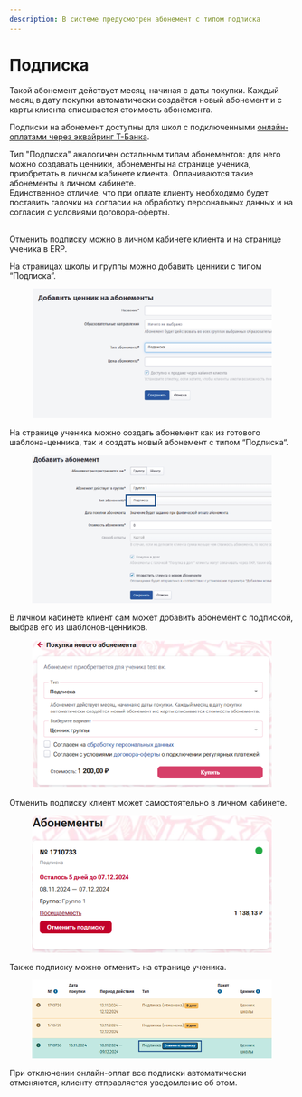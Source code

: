 ```yaml
---
description: В системе предусмотрен абонемент с типом подписка
---
```


# Подписка

Такой абонемент действует месяц, начиная с даты покупки. Каждый месяц в дату покупки автоматически создаётся новый абонемент и с карты клиента списывается стоимость абонемента.

Подписки на абонемент доступны для школ с подключенными [онлайн-оплатами через эквайринг Т-Банка](../organizaciya-elektronnykh-platezhei/).

Тип "Подписка" аналогичен остальным типам абонементов: для него можно создавать ценники, абонементы на странице ученика, приобретать в личном кабинете клиента. Оплачиваются такие абонементы в личном кабинете.\
Единственное отличие, что при оплате клиенту необходимо будет поставить галочки на согласии на обработку персональных данных и на согласии с условиями договора-оферты.

\
Отменить подписку можно в личном кабинете клиента и на странице ученика в ERP.

На страницах школы и группы можно добавить ценники с типом “Подписка”.

<figure><img src="../.gitbook/assets/image (5) (1) (1) (1).png" alt=""><figcaption></figcaption></figure>

На странице ученика можно создать абонемент как из готового шаблона-ценника, так и создать новый абонемент с типом “Подписка“.

<figure><img src="../.gitbook/assets/image (1) (1) (1) (1) (1) (1) (1).png" alt=""><figcaption></figcaption></figure>

В личном кабинете клиент сам может добавить абонемент с подпиской, выбрав его из шаблонов-ценников.

<figure><img src="../.gitbook/assets/image (2) (1) (1) (1) (1) (1) (1).png" alt=""><figcaption></figcaption></figure>

Отменить подписку клиент может самостоятельно в личном кабинете.

<figure><img src="../.gitbook/assets/image (3) (1) (1) (1) (1).png" alt=""><figcaption></figcaption></figure>

Также подписку можно отменить на странице ученика.

<figure><img src="../.gitbook/assets/image (4) (1) (1) (1) (1).png" alt=""><figcaption></figcaption></figure>

При отключении онлайн-оплат все подписки автоматически отменяются, клиенту отправляется уведомление об этом.
